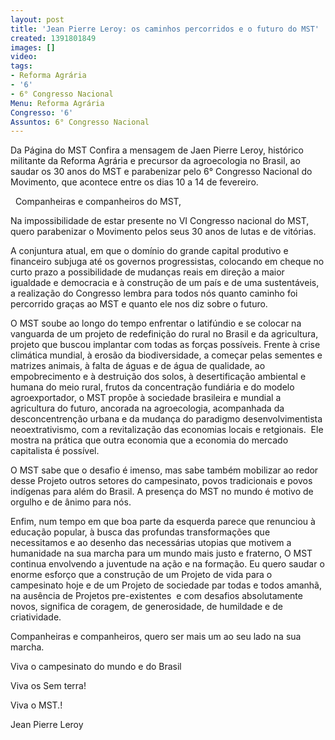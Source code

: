 ```yaml
---
layout: post
title: 'Jean Pierre Leroy: os caminhos percorridos e o futuro do MST'
created: 1391801849
images: []
video: 
tags:
- Reforma Agrária
- '6'
- 6° Congresso Nacional
Menu: Reforma Agrária
Congresso: '6'
Assuntos: 6° Congresso Nacional
---
```



Da Página do MST
Confira a mensagem de Jaen Pierre Leroy, histórico militante da Reforma Agrária e precursor da agroecologia no Brasil, ao saudar os 30 anos do MST e parabenizar pelo 6° Congresso Nacional do Movimento, que acontece entre os dias 10 a 14 de fevereiro.

 
Companheiras e companheiros do MST,


Na impossibilidade de estar presente no VI Congresso nacional do MST, quero parabenizar o Movimento pelos seus 30 anos de lutas e de vitórias.


A conjuntura atual, em que o domínio do grande capital produtivo e financeiro subjuga até os governos progressistas, colocando em cheque no curto prazo a possibilidade de mudanças reais em direção a maior igualdade e democracia e à construção de um país e de uma sustentáveis, a realização do Congresso lembra para todos nós quanto caminho foi percorrido graças ao MST e quanto ele nos diz sobre o futuro. 


O MST soube ao longo do tempo enfrentar o latifúndio e se colocar na vanguarda de um projeto de redefinição do rural no Brasil e da agricultura, projeto que buscou implantar com todas as forças possíveis. Frente à crise climática mundial, à erosão da biodiversidade, a começar pelas sementes e matrizes animais, à falta de águas e de água de qualidade, ao empobrecimento e à destruição dos solos, à desertificação ambiental e humana do meio rural, frutos da concentração fundiária e do modelo agroexportador, o MST propôe à sociedade brasileira e mundial a agricultura do futuro, ancorada na agroecologia, acompanhada da desconcentrenção urbana e da mudança do paradigmo desenvolvimentista neoextrativismo, com a revitalização das economias locais e retgionais.  Ele mostra na prática que outra economia que a economia do mercado capitalista é possível.


O MST sabe que o desafio é imenso, mas sabe também mobilizar ao redor desse Projeto outros setores do campesinato, povos tradicionais e povos indígenas para além do Brasil. A presença do MST no mundo é motivo de orgulho e de ânimo para nós.


Enfim, num tempo em que boa parte da esquerda parece que renunciou à educação popular, à busca das profundas transformações que necessitamos e ao desenho das necessárias utopias que motivem a humanidade na sua marcha para um mundo mais justo e fraterno, O MST continua envolvendo a juventude na ação e na formação. Eu quero saudar o enorme esforço que a construção de um Projeto de vida para o campesinato hoje e de um Projeto de sociedade par todas e todos amanhã, na ausência de Projetos pre-existentes  e com desafios absolutamente novos, significa de coragem, de generosidade, de humildade e de criatividade.


Companheiras e companheiros, quero ser mais um ao seu lado na sua marcha.


Viva o campesinato do mundo e do Brasil


Viva os Sem terra!


Viva o MST.!


Jean Pierre Leroy
 
